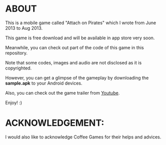 ABOUT
=====

This is a mobile game called "Attach on Pirates" which I wrote from June 2013 to Aug 2013. 

This game is free download and will be available in app store very soon.

Meanwhile, you can check out part of the code of this game in this repository.

Note that some codes, images and audio are not disclosed as it is copyrighted.

However, you can get a glimpse of the gameplay by downloading the **sample.apk** to your Android devices.

Also, you can check out the game trailer from [Youtube]("https://www.youtube.com/watch?v=GC4CD5utn_E#action=share").

Enjoy! :)


ACKNOWLEDGEMENT:
================
I would also like to acknowledge Coffee Games for their helps and advices.